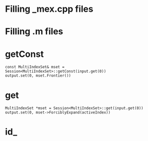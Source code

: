 # Filling _mex.cpp files

# Filling .m files

# getConst
```
const MultiIndexSet& mset = Session<MultiIndexSet>::getConst(input.get(0))
output.set(0, mset.Frontier())
```


# get
```
MultiIndexSet *mset = Session<MultiIndexSet>::get(input.get(0))
output.set(0, mset->ForciblyExpand(activeIndex))
```


# id_
